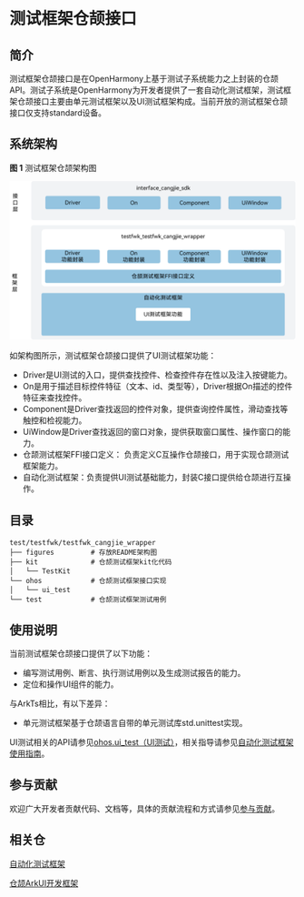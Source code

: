 # 测试框架仓颉接口

## 简介

 测试框架仓颉接口是在OpenHarmony上基于测试子系统能力之上封装的仓颉API。测试子系统是OpenHarmony为开发者提供了一套自动化测试框架，测试框架仓颉接口主要由单元测试框架以及UI测试框架构成。当前开放的测试框架仓颉接口仅支持standard设备。

## 系统架构

**图 1**  测试框架仓颉架构图

![测试框架仓颉架构图](figures/testfwk_cangjie_wrapper_architecture_zh.png)

如架构图所示，测试框架仓颉接口提供了UI测试框架功能：

- Driver是UI测试的入口，提供查找控件、检查控件存在性以及注入按键能力。
- On是用于描述目标控件特征（文本、id、类型等），Driver根据On描述的控件特征来查找控件。
- Component是Driver查找返回的控件对象，提供查询控件属性，滑动查找等触控和检视能力。
- UiWindow是Driver查找返回的窗口对象，提供获取窗口属性、操作窗口的能力。
- 仓颉测试框架FFI接口定义： 负责定义C互操作仓颉接口，用于实现仓颉测试框架能力。
- 自动化测试框架：负责提供UI测试基础能力，封装C接口提供给仓颉进行互操作。

## 目录

```
test/testfwk/testfwk_cangjie_wrapper
├── figures         # 存放README架构图
├── kit             # 仓颉测试框架kit化代码
│   └── TestKit
└── ohos            # 仓颉测试框架接口实现
│   └── ui_test
└── test            # 仓颉测试框架测试用例
```

## 使用说明

当前测试框架仓颉接口提供了以下功能：

- 编写测试用例、断言、执行测试用例以及生成测试报告的能力。
- 定位和操作UI组件的能力。

与ArkTs相比，有以下差异：

- 单元测试框架基于仓颉语言自带的单元测试库std.unittest实现。

UI测试相关的API请参见[ohos.ui_test（UI测试）](https://gitcode.com/openharmony-sig/arkcompiler_cangjie_ark_interop/blob/master/doc/API_Reference/source_zh_cn/apis/TestKit/cj-apis-ui_test.md)，相关指导请参见[自动化测试框架使用指南](https://gitcode.com/openharmony-sig/arkcompiler_cangjie_ark_interop/blob/master/doc/Dev_Guide/source_zh_cn/application-test/cj-arkxtest-guidelines.md)。

## 参与贡献

欢迎广大开发者贡献代码、文档等，具体的贡献流程和方式请参见[参与贡献](https://gitcode.com/openharmony/docs/blob/master/zh-cn/contribute/%E5%8F%82%E4%B8%8E%E8%B4%A1%E7%8C%AE.md)。

## 相关仓

[自动化测试框架](https://gitee.com/openharmony/testfwk_arkxtest/blob/master/README_zh.md)

[仓颉ArkUI开发框架](https://gitcode.com/openharmony-sig/arkui_arkui_cangjie_wrapper)
